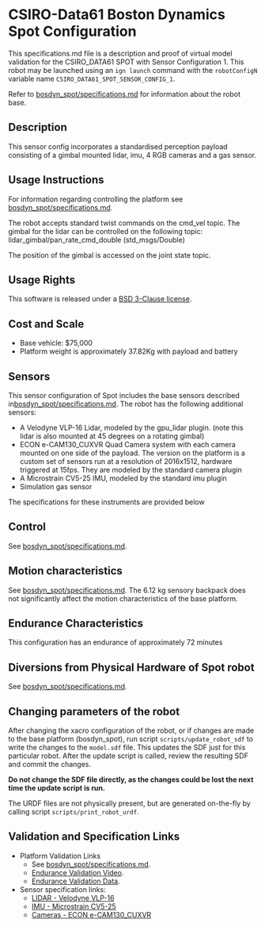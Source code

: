 # CSIRO-Data61 Boston Dynamics Spot Configuration
This specifications.md file is a description and proof of virtual model validation for
the CSIRO_DATA61 SPOT with Sensor Configuration 1. This robot may be launched using an `ign launch` command with the
`robotConfigN` variable name `CSIRO_DATA61_SPOT_SENSOR_CONFIG_1`.

Refer to [bosdyn_spot/specifications.md](../bosdyn_spot/specifications.md) for information about the robot base.

## Description
This sensor config incorporates a standardised perception payload consisting of a gimbal mounted lidar, imu, 4 RGB cameras and a gas sensor.

## Usage Instructions

For information regarding controlling the platform see [bosdyn_spot/specifications.md](../bosdyn_spot/specifications.md).

The robot accepts standard twist commands on the cmd_vel topic. The gimbal for the lidar can be controlled on the following topic:
lidar_gimbal/pan_rate_cmd_double (std_msgs/Double)

The position of the gimbal is accessed on the joint state topic.

## Usage Rights
This software is released under a [BSD 3-Clause license](LICENSE).

## Cost and Scale
* Base vehicle: $75,000
* Platform weight is approximately 37.82Kg with payload and battery

## Sensors
This sensor configuration of Spot includes the base sensors described in[bosdyn_spot/specifications.md](../bosdyn_spot/specifications.md). The robot has the following additional sensors:

* A Velodyne VLP-16 Lidar, modeled by the gpu_lidar plugin. (note this lidar is also mounted at 45 degrees on a rotating gimbal)
* ECON e-CAM130_CUXVR Quad Camera system with each camera mounted on one side of the payload. The version on the platform is a custom set of sensors run at a resolution of 2016x1512, hardware triggered at 15fps. They are modeled by the standard camera plugin
* A Microstrain CV5-25 IMU, modeled by the standard imu plugin
* Simulation gas sensor

The specifications for these instruments are provided below

## Control

See [bosdyn_spot/specifications.md](../bosdyn_spot/specifications.md).

## Motion characteristics

See [bosdyn_spot/specifications.md](../bosdyn_spot/specifications.md).
The 6.12 kg sensory backpack does not significantly affect the motion characteristics of the base platform.

## Endurance Characteristics
This configuration has an endurance of approximately 72 minutes

## Diversions from Physical Hardware of Spot robot
See [bosdyn_spot/specifications.md](../bosdyn_spot/specifications.md).

## Changing parameters of the robot
After changing the xacro configuration of the robot, or if changes are made to the base platform (bosdyn_spot), run script `scripts/update_robot_sdf` to write the
changes to the `model.sdf` file. This updates the SDF just for this particular robot. After the update script is called, review the resulting SDF and
commit the changes.

__Do not change the SDF file directly, as the changes could be lost the next time the update script is run.__

The URDF files are not physically present, but are generated on-the-fly by calling script
`scripts/print_robot_urdf`.

## Validation and Specification Links
* Platform Validation Links
  * See [bosdyn_spot/specifications.md](../bosdyn_spot/specifications.md).
  * [Endurance Validation Video](https://youtu.be/XXc2f_pidoU).
  * [Endurance Validation Data](https://drive.google.com/file/d/1JMx5tlTDgh_xuqIHYSgwyui8Yp8Uf6fh/view?usp=sharing).
* Sensor specification links:
  * [LIDAR - Velodyne VLP-16](https://velodynelidar.com/products/puck/)
  * [IMU - Microstrain CV5-25](https://www.microstrain.com/inertial/3dm-cv5-25)
  * [Cameras - ECON e-CAM130_CUXVR ](https://www.e-consystems.com/nvidia-cameras/jetson-agx-xavier-cameras/four-synchronized-4k-cameras.asp)